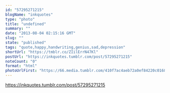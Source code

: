 ```yaml
---
id: "57295271215"
blogName: "inkquotes"
type: "photo"
title: "undefined"
summary: ""
date: "2013-08-04 02:15:16 GMT"
slug: ""
state: "published"
tags: "quote,happy,handwriting,genius,sad,depression"
shortUrl: "https://tmblr.co/ZIilErrN47Kl"
postUrl: "https://inkquotes.tumblr.com/post/57295271215"
noteCount: "0"
format: "html"
photoUrlFirst: "https://66.media.tumblr.com/410f7ac4aeb72a0ef84220c01684f87c/tumblr_mqzi9gNk3v1saaiiho1_1280.jpg"
---
```


https://inkquotes.tumblr.com/post/57295271215